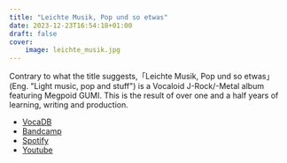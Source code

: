 ```yaml
---
title: "Leichte Musik, Pop und so etwas"
date: 2023-12-23T16:54:18+01:00
draft: false
cover:
    image: leichte_musik.jpg
---
```


Contrary to what the title suggests,「Leichte Musik, Pop und so etwas」(Eng. "Light music, pop and stuff") is a Vocaloid J-Rock/-Metal album featuring Megpoid GUMI.
This is the result of over one and a half years of learning, writing and production.

- [VocaDB](https://vocadb.net/Al/39434)
- [Bandcamp](https://rvnovae.bandcamp.com/album/leichte-musik-pop-und-so-etwas)
- [Spotify](https://open.spotify.com/album/3hSir60cSxC4yt6qQGLqkn?si=BmitrOIbR7O1gFEjjJ1hQg)
- [Youtube](https://youtu.be/S23liRq39RA)